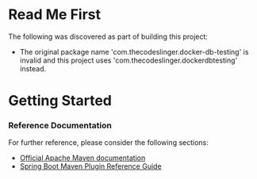 # Read Me First
The following was discovered as part of building this project:

* The original package name 'com.thecodeslinger.docker-db-testing' is invalid and this project uses 'com.thecodeslinger.dockerdbtesting' instead.

# Getting Started

### Reference Documentation
For further reference, please consider the following sections:

* [Official Apache Maven documentation](https://maven.apache.org/guides/index.html)
* [Spring Boot Maven Plugin Reference Guide](https://docs.spring.io/spring-boot/docs/2.2.6.RELEASE/maven-plugin/)

